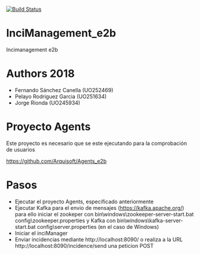 [![Build Status](https://travis-ci.org/Arquisoft/InciManager_e2b.svg?branch=master)](https://travis-ci.org/Arquisoft/InciManager_e2b)
# InciManagement_e2b
Incimanagement e2b

# Authors 2018

- Fernando Sánchez Canella (UO252469)
- Pelayo Rodriguez Garcia (UO251634)
- Jorge Rionda (UO245934)

# Proyecto Agents
Este proyecto es necesario que se este ejecutando para la comprobación de usuarios

https://github.com/Arquisoft/Agents_e2b

# Pasos

- Ejecutar el proyecto Agents, especificado anteriormente
- Ejecutar Kafka para el envio de mensajes (https://kafka.apache.org/) para ello iniciar el zookeper con bin\windows\zookeeper-server-start.bat config\zookeeper.properties y Kafka con bin\windows\kafka-server-start.bat config\server.properties (en el caso de Windows)
- Iniciar el inciManager
- Enviar incidencias mediante http://localhost:8090/ o realiza a la URL http://localhost:8090/incidence/send una peticion POST
